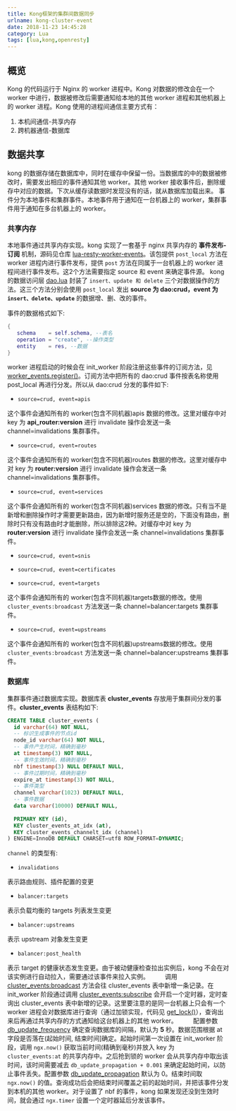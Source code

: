 ```yaml
---
title: Kong框架的集群间数据同步
urlname: kong-cluster-event
date: 2018-11-23 14:45:28
category: Lua
tags: [lua,kong,openresty]
---
```


## 概览

Kong 的代码运行于 Nginx 的 worker 进程中。Kong 对数据的修改会在一个 worker 中进行，数据被修改后需要通知给本地的其他 worker 进程和其他机器上的 worker 进程。Kong 使用的进程间通信主要方式有：

1. 本机间通信-共享内存
2. 跨机器通信-数据库

<!-- more -->

## 数据共享

kong 的数据存储在数据库中，同时在缓存中保留一份。当数据库的中的数据被修改时，需要发出相应的事件通知其他 worker。其他 worker 接收事件后，删除缓存中对应的数据。下次从缓存读数据时发现没有的话，就从数据库加载出来。
事件分为本地事件和集群事件。本地事件用于通知在一台机器上的 worker，集群事件用于通知在多台机器上的 worker。

### 共享内存

本地事件通过共享内存实现。kong 实现了一套基于 nginx 共享内存的 **事件发布-订阅** 机制，源码见仓库 [lua-resty-worker-events](https://github.com/Kong/lua-resty-worker-events)。该包提供 `post_local` 方法在 worker 进程内进行事件发布，提供 `post` 方法在同属于一台机器上的 worker 进程间进行事件发布。这2个方法需要指定 source 和 event 来确定事件源。
kong 的数据访问层 [dao.lua](https://github.com/Kong/kong/blob/master/kong/dao/dao.lua) 封装了 `insert、update 和 delete` 三个对数据操作的方法。这三个方法分别会使用 `post_local` 发出 **source 为 dao:crud，event 为 `insert、delete、update`** 的数据增、删、改的事件。

事件的数据格式如下:

```lua
{
   schema    = self.schema, --表名
   operation = "create", --操作类型
   entity    = res, --数据
}
```

worker 进程启动的时候会在 init_worker 阶段注册这些事件的订阅方法，见 [worker_events.register()](https://github.com/Kong/kong/blob/master/kong/runloop/handler.lua#L172)。订阅方法中把所有的 dao:crud 事件按表名称使用 post_local 再进行分发。所以从 dao:crud 分发的事件如下:

- `source=crud, event=apis`

这个事件会通知所有的 worker(包含不同机器)apis 数据的修改。这里对缓存中对 key 为 **api_router:version** 进行 invalidate 操作会发送一条 channel=invalidations 集群事件。

- `source=crud, event=routes`

这个事件会通知所有的 worker(包含不同机器)routes 数据的修改。这里对缓存中对 key 为 **router:version** 进行 invalidate 操作会发送一条 channel=invalidations 集群事件。

- `source=crud, event=services`

这个事件会通知所有的 worker(包含不同机器)services 数据的修改。只有当不是新增和删除操作时才需要更新路由，因为新增时服务还是空的，下面没有路由，删除时只有没有路由时才能删除，所以排除这2种。对缓存中对 key 为 **router:version** 进行 invalidate 操作会发送一条 channel=invalidations 集群事件。

- `source=crud, event=snis`

- `source=crud, event=certificates`

- `source=crud, event=targets`

这个事件会通知所有的 worker(包含不同机器)targets数据的修改。使用 `cluster_events:broadcast` 方法发送一条 channel=balancer:targets 集群事件。

- `source=crud, event=upstreams`

这个事件会通知所有的 worker(包含不同机器)upstreams数据的修改。使用 `cluster_events:broadcast` 方法发送一条 channel=balancer:upstreams 集群事件。

### 数据库

集群事件通过数据库实现。数据库表 **cluster_events** 存放用于集群间分发的事件。**cluster_events** 表结构如下:

```sql
CREATE TABLE cluster_events (
  id varchar(64) NOT NULL,
  -- 标识生成事件的节点id
  node_id varchar(64) NOT NULL,
  -- 事件产生时间，精确到毫秒
  at timestamp(3) NOT NULL,
  -- 事件生效时间，精确到毫秒
  nbf timestamp(3) NULL DEFAULT NULL,
  -- 事件过期时间，精确到毫秒
  expire_at timestamp(3) NOT NULL,
  -- 事件类型
  channel varchar(1023) DEFAULT NULL,
  -- 事件数据
  data varchar(10000) DEFAULT NULL,
  
  PRIMARY KEY (id),
  KEY cluster_events_at_idx (at),
  KEY cluster_events_channelt_idx (channel)
) ENGINE=InnoDB DEFAULT CHARSET=utf8 ROW_FORMAT=DYNAMIC;
```

`channel` 的类型有:

- `invalidations`

表示路由规则、插件配置的变更

- `balancer:targets`

表示负载均衡的 targets 列表发生变更

- `balancer:upstreams`

表示 upstream 对象发生变更

- `balancer:post_health`

表示 target 的健康状态发生变更。由于被动健康检查拉出实例后，kong 不会在对该实例进行自动拉入，需要通过该事件来拉入实例。
  
调用 [cluster_events:broadcast](https://github.com/Kong/kong/blob/master/kong/cluster_events.lua#L140) 方法会往 cluster_events 表中新增一条记录。在 init_worker 阶段通过调用 [cluster_events:subscribe](https://github.com/Kong/kong/blob/master/kong/cluster_events.lua#L167) 会开启一个定时器，定时查询出 cluster_events 表中新增的记录。这里要注意的是同一台机器上只会有一个 worker 进程会对数据库进行查询（通过加锁实现，代码见 [get_lock()](https://github.com/Kong/kong/blob/master/kong/cluster_events.lua#L294)），查询出来后再通过共享内存的方式通知给这台机器上的其他 worker。
  
配置参数 [db_update_frequency](https://github.com/Kong/kong/blob/master/kong/templates/kong_defaults.lua#L61) 确定查询数据库的间隔，默认为 **5** 秒。数据范围根据 at 字段是否落在(起始时间, 结束时间]确定。起始时间第一次设置在 init_worker 阶段，调用 `ngx.now()` 获取当前时间(精确到毫秒)并放入 key 为 `cluster_events:at` 的共享内存中。之后抢到锁的 worker 会从共享内存中取出该时间，该时间需要减去 `db_update_propagation + 0.001` 来确定起始时间，以防止事件丢失。配置参数 [db_update_propagation](https://github.com/Kong/kong/blob/master/kong/templates/kong_defaults.lua#L62) 默认为 0。结束时间取 `ngx.now()` 的值。查询成功后会把结束时间覆盖之前的起始时间，并把该事件分发到本机的其他 worker。对于设置了 nbf 的事件，kong 如果发现还没到生效时间，就会通过 `ngx.timer` 设置一个定时器延后分发该事件。
